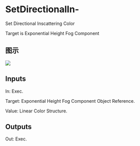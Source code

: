 # SetDirectionalIn-

Set Directional Inscattering Color

Target is Exponential Height Fog Component

## 图示

![]($-20221218-20334433.png)

## Inputs

In: Exec.

Target: Exponential Height Fog Component Object Reference.

Value: Linear Color Structure.  

## Outputs

Out: Exec.

